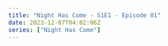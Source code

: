 ```yaml
---
title: "Night Has Come - S1E1 - Episode 01"
date: 2023-12-07T04:02:06Z
series: ["Night Has Come"]
---
```



<mux-player stream-type="on-demand"
  src="https://kp3d-my.sharepoint.com/personal/ryoo_kp3d_onmicrosoft_com/_layouts/15/download.aspx?share=EcqeQsRscZBEo8xsKMA7ADEBEGF3brM0qGUbbvv2X7qNKg" prefer-playback="mse" controls>
  </mux-player>
  
  
  <script src="https://cdn.jsdelivr.net/npm/@mux/mux-player"></script>
  
 <script type="application/ld+json">
 {
  "@context": "https://schema.org/",
  "@type": "VideoObject",
  "name": "Night Has Come - S1E1 - Episode 01",
  "contentUrl": "https://stream.mux.com/NCufg3zD7HfGTvOAth00sCj5muIVuri02RfOw3KR02SmtY.m3u8",
  "thumbnailUrl": "https://www.themoviedb.org/t/p/original/aGuBIB79vDDQKcsQUIF5fa5P07b.jpg?width=314&fit_mode=preserve&time=25",
  "uploadDate": "2023-12-07T04:02:06Z",
}

</script>